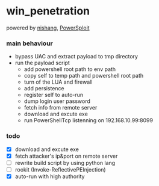 # win_penetration

powered by [nishang](https://github.com/samratashok/nishang), [PowerSploit](https://github.com/mattifestation/PowerSploit)

### main behaviour
- bypass UAC and extract payload to tmp directory
- run the payload script
    - add powershell root path to env path
	- copy self to temp path and powershell root path
    - turn of the LUA and firewall
	- add persistence
	- register self to auto-run
	- dump login user password
	- fetch info from remote server
	- download and excute exe
	- run PowerShellTcp listenning on 192.168.10.99:8099
	

### todo
- [x] download and excute exe
- [x] fetch attacker's ip&port on remote server
- [ ] rewrite build script by using python lang
- [ ] rookit (Invoke-ReflectivePEInjection)
- [x] auto-run with high authority